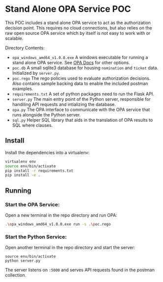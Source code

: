 # Stand Alone OPA Service POC

This POC includes a stand alone OPA service to act as the authorization decision point. This requires no cloud connections, but also relies on the raw open source OPA service which by itself is not easy to work with or scalable. 

Directory Contents:
- `opa_windows_amd64_v1.0.0.exe` A windows executable for running a stand alone OPA service. See [OPA Docs](https://www.openpolicyagent.org/docs/latest/#running-opa) for other options.
- `poc.db` A small sqlite3 database for housing `nomination` and `ticket` data. Initialized by `server.py`.
- `poc.rego` The rego policies used to evaluate authorization decisions. Also contains sample backing data to enable the included postman examples.
- `requirements.txt` A set of python packages need to run the Flask API.
- `server.py` The main entry point of the Python server, responsible for handiling API requests and intializing the database.
- `opa.py` The OPA interface to communicate with the OPA service that runs alongside the Python server.
- `sql.py` Helper SQL library that aids in the translation of OPA results to SQL where clauses.

## Install

Install the dependencies into a virtualenv:

```bash
virtualenv env
source env/bin/activate
pip install -r requirements.txt
pip install -e .
```

## Running
### Start the OPA Service:
Open a new terminal in the repo directory and run OPA:

```bash
.\opa_windows_amd64_v1.0.0.exe run -s .\poc.rego
```

### Start the Python Service:
Open another terminal in the repo directory and start the server:
```
source env/bin/activate
python server.py
```

The server listens on `:5000` and serves API requests found in the postman collection.